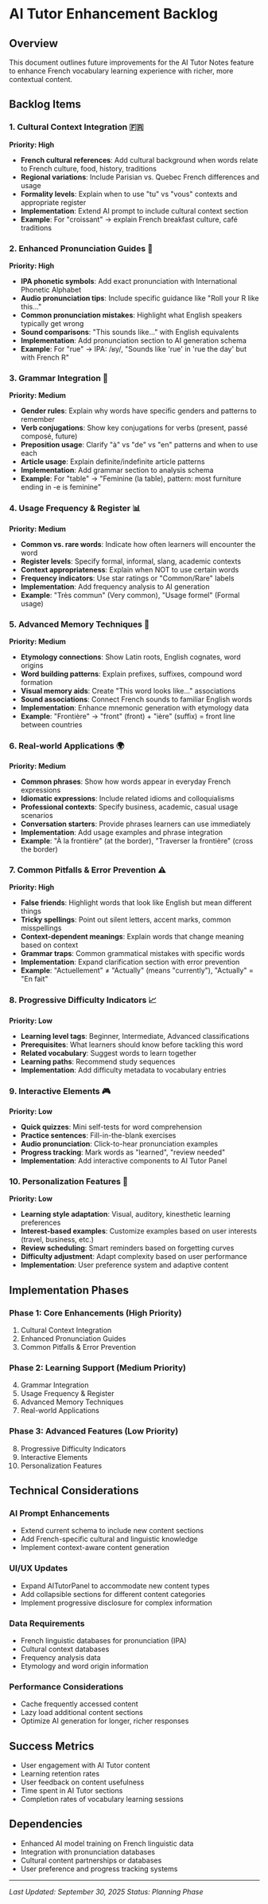 # AI Tutor Enhancement Backlog

## Overview
This document outlines future improvements for the AI Tutor Notes feature to enhance French vocabulary learning experience with richer, more contextual content.

## Backlog Items

### 1. Cultural Context Integration 🇫🇷
**Priority: High**
- **French cultural references**: Add cultural background when words relate to French culture, food, history, traditions
- **Regional variations**: Include Parisian vs. Quebec French differences and usage
- **Formality levels**: Explain when to use "tu" vs "vous" contexts and appropriate register
- **Implementation**: Extend AI prompt to include cultural context section
- **Example**: For "croissant" → explain French breakfast culture, café traditions

### 2. Enhanced Pronunciation Guides 🎵
**Priority: High**
- **IPA phonetic symbols**: Add exact pronunciation with International Phonetic Alphabet
- **Audio pronunciation tips**: Include specific guidance like "Roll your R like this..."
- **Common pronunciation mistakes**: Highlight what English speakers typically get wrong
- **Sound comparisons**: "This sounds like..." with English equivalents
- **Implementation**: Add pronunciation section to AI generation schema
- **Example**: For "rue" → IPA: /ʁy/, "Sounds like 'rue' in 'rue the day' but with French R"

### 3. Grammar Integration 📝
**Priority: Medium**
- **Gender rules**: Explain why words have specific genders and patterns to remember
- **Verb conjugations**: Show key conjugations for verbs (present, passé composé, future)
- **Preposition usage**: Clarify "à" vs "de" vs "en" patterns and when to use each
- **Article usage**: Explain definite/indefinite article patterns
- **Implementation**: Add grammar section to analysis schema
- **Example**: For "table" → "Feminine (la table), pattern: most furniture ending in -e is feminine"

### 4. Usage Frequency & Register 📊
**Priority: Medium**
- **Common vs. rare words**: Indicate how often learners will encounter the word
- **Register levels**: Specify formal, informal, slang, academic contexts
- **Context appropriateness**: Explain when NOT to use certain words
- **Frequency indicators**: Use star ratings or "Common/Rare" labels
- **Implementation**: Add frequency analysis to AI generation
- **Example**: "Très commun" (Very common), "Usage formel" (Formal usage)

### 5. Advanced Memory Techniques 🧠
**Priority: Medium**
- **Etymology connections**: Show Latin roots, English cognates, word origins
- **Word building patterns**: Explain prefixes, suffixes, compound word formation
- **Visual memory aids**: Create "This word looks like..." associations
- **Sound associations**: Connect French sounds to familiar English words
- **Implementation**: Enhance mnemonic generation with etymology data
- **Example**: "Frontière" → "front" (front) + "ière" (suffix) = front line between countries

### 6. Real-world Applications 🌍
**Priority: Medium**
- **Common phrases**: Show how words appear in everyday French expressions
- **Idiomatic expressions**: Include related idioms and colloquialisms
- **Professional contexts**: Specify business, academic, casual usage scenarios
- **Conversation starters**: Provide phrases learners can use immediately
- **Implementation**: Add usage examples and phrase integration
- **Example**: "À la frontière" (at the border), "Traverser la frontière" (cross the border)

### 7. Common Pitfalls & Error Prevention ⚠️
**Priority: High**
- **False friends**: Highlight words that look like English but mean different things
- **Tricky spellings**: Point out silent letters, accent marks, common misspellings
- **Context-dependent meanings**: Explain words that change meaning based on context
- **Grammar traps**: Common grammatical mistakes with specific words
- **Implementation**: Expand clarification section with error prevention
- **Example**: "Actuellement" ≠ "Actually" (means "currently"), "Actually" = "En fait"

### 8. Progressive Difficulty Indicators 📈
**Priority: Low**
- **Learning level tags**: Beginner, Intermediate, Advanced classifications
- **Prerequisites**: What learners should know before tackling this word
- **Related vocabulary**: Suggest words to learn together
- **Learning paths**: Recommend study sequences
- **Implementation**: Add difficulty metadata to vocabulary entries

### 9. Interactive Elements 🎮
**Priority: Low**
- **Quick quizzes**: Mini self-tests for word comprehension
- **Practice sentences**: Fill-in-the-blank exercises
- **Audio pronunciation**: Click-to-hear pronunciation examples
- **Progress tracking**: Mark words as "learned", "review needed"
- **Implementation**: Add interactive components to AI Tutor Panel

### 10. Personalization Features 👤
**Priority: Low**
- **Learning style adaptation**: Visual, auditory, kinesthetic learning preferences
- **Interest-based examples**: Customize examples based on user interests (travel, business, etc.)
- **Review scheduling**: Smart reminders based on forgetting curves
- **Difficulty adjustment**: Adapt complexity based on user performance
- **Implementation**: User preference system and adaptive content

## Implementation Phases

### Phase 1: Core Enhancements (High Priority)
1. Cultural Context Integration
2. Enhanced Pronunciation Guides
3. Common Pitfalls & Error Prevention

### Phase 2: Learning Support (Medium Priority)
4. Grammar Integration
5. Usage Frequency & Register
6. Advanced Memory Techniques
7. Real-world Applications

### Phase 3: Advanced Features (Low Priority)
8. Progressive Difficulty Indicators
9. Interactive Elements
10. Personalization Features

## Technical Considerations

### AI Prompt Enhancements
- Extend current schema to include new content sections
- Add French-specific cultural and linguistic knowledge
- Implement context-aware content generation

### UI/UX Updates
- Expand AITutorPanel to accommodate new content types
- Add collapsible sections for different content categories
- Implement progressive disclosure for complex information

### Data Requirements
- French linguistic databases for pronunciation (IPA)
- Cultural context databases
- Frequency analysis data
- Etymology and word origin information

### Performance Considerations
- Cache frequently accessed content
- Lazy load additional content sections
- Optimize AI generation for longer, richer responses

## Success Metrics
- User engagement with AI Tutor content
- Learning retention rates
- User feedback on content usefulness
- Time spent in AI Tutor sections
- Completion rates of vocabulary learning sessions

## Dependencies
- Enhanced AI model training on French linguistic data
- Integration with pronunciation databases
- Cultural content partnerships or databases
- User preference and progress tracking systems

---

*Last Updated: September 30, 2025*
*Status: Planning Phase*

